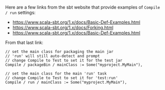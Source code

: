 Here are a few links from the sbt website that provide examples of `Compile / run` settings:

* https://www.scala-sbt.org/1.x/docs/Basic-Def-Examples.html
* https://www.scala-sbt.org/1.x/docs/Forking.html
* https://www.scala-sbt.org/1.x/docs/Basic-Def-Examples.html

From that last link:

````
// set the main class for packaging the main jar
// 'run' will still auto-detect and prompt
// change Compile to Test to set it for the test jar
Compile / packageBin / mainClass := Some("myproject.MyMain"),

// set the main class for the main 'run' task
// change Compile to Test to set it for 'test:run'
Compile / run / mainClass := Some("myproject.MyMain"),
````

